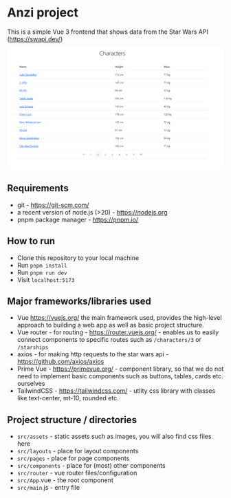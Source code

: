 # Anzi project

This is a simple Vue 3 frontend that shows data from the Star Wars API (https://swapi.dev/)

![Screenshot](./img/screenshot.png "Screenshot")

## Requirements

- git - https://git-scm.com/
- a recent version of node.js (>20) - https://nodejs.org
- pnpm package manager - https://pnpm.io/

## How to run

- Clone this repository to your local machine
- Run `pnpm install`
- Run `pnpm run dev`
- Visit `localhost:5173`

## Major frameworks/libraries used

- Vue https://vuejs.org/ the main framework used, provides the high-level approach to building a web app as well as basic project structure.
- Vue router - for routing - https://router.vuejs.org/ - enables us to easily connect components to specific routes such as `/characters/3` or `/starships`
- axios - for making http requests to the star wars api - https://github.com/axios/axios
- Prime Vue - https://primevue.org/ - component library, so that we do not need to implement basic components such as buttons, tables, cards etc. ourselves
- TailwindCSS - https://tailwindcss.com/ - utlity css library with classes like text-center, mt-10, rounded etc.

## Project structure / directories

- `src/assets` - static assets such as images, you will also find css files here
- `src/layouts` - place for layout components
- `src/pages` - place for page components
- `src/components` - place for (most) other components
- `src/router` - vue router files/configuration
- `src/App`.vue - the root component
- `src/main`.js - entry file
